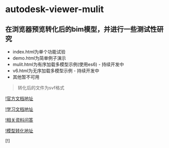 # autodesk-viewer-mulit
## 在浏览器预览转化后的bim模型，并进行一些测试性研究
* index.html为单个功能试验
* demo.html为简单例子演示
* mulit.html为有序加载多模型示例(使用es6) - 持续开发中
* v6.html为无序加载多模型示例 - 持续开发中
* 其他暂不可用
> 转化后的文件为svf格式

[!官方文档地址](https://forge.autodesk.com/en/docs/viewer/v6/developers_guide/overview/)

[!学习文档地址](http://learnforge.autodesk.io/#/?id=learn-autodesk-forge)

[!相关资料问答](https://segmentfault.com/t/autodesk-forge)

[!模型转化地址](https://extract.autodesk.io/)

[!]
